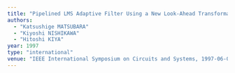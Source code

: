 ```yaml
---
title: "Pipelined LMS Adaptive Filter Using a New Look-Ahead Transformation"
authors:
  - "Katsushige MATSUBARA"
  - "Kiyoshi NISHIKAWA"
  - "Hitoshi KIYA"
year: 1997
type: "international"
venue: "IEEE International Symposium on Circuits and Systems, 1997-06-01."
---
```

